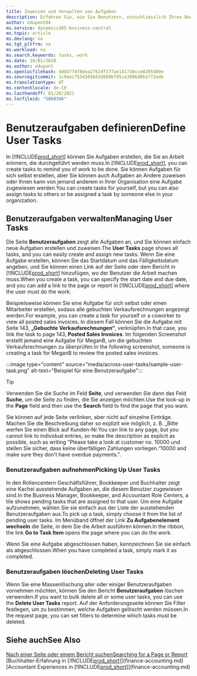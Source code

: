 ```yaml
---
title: Zuweisen und Verwalten von Aufgaben
description: Erfahren Sie, wie Sie Benutzern, einschliesslich Ihres Buchhalters, in Business Central Aufgaben zuweisen und wie Sie Aufgaben übernehmen und ausführen.
author: edupont04
ms.service: dynamics365-business-central
ms.topic: article
ms.devlang: na
ms.tgt_pltfrm: na
ms.workload: na
ms.search.keywords: tasks, work
ms.date: 10/01/2020
ms.author: edupont
ms.openlocfilehash: dd8b774f8dea2762df177ae141730cce8285480e
ms.sourcegitcommit: 1c9eec7554305603d688bf85ce3986d0b1f72ede
ms.translationtype: HT
ms.contentlocale: de-CH
ms.lasthandoff: 01/26/2021
ms.locfileid: "5068396"
---
```

# <a name="define-user-tasks"></a><span data-ttu-id="6ba69-103">Benutzeraufgaben definieren</span><span class="sxs-lookup"><span data-stu-id="6ba69-103">Define User Tasks</span></span>

<span data-ttu-id="6ba69-104">In [!INCLUDE[prod_short](includes/prod_short.md)] können Sie Aufgaben erstellen, die Sie an Arbeit erinnern, die durchgeführt werden muss.</span><span class="sxs-lookup"><span data-stu-id="6ba69-104">In [!INCLUDE[prod_short](includes/prod_short.md)], you can create tasks to remind you of work to be done.</span></span> <span data-ttu-id="6ba69-105">Sie können Aufgaben für sich selbst erstellen, aber Sie können auch Aufgaben an Andere zuweisen oder Ihnen kann von jemand anderem in Ihrer Organisation eine Aufgabe zugewiesen werden.</span><span class="sxs-lookup"><span data-stu-id="6ba69-105">You can create tasks for yourself, but you can also assign tasks to others or be assigned a task by someone else in your organization.</span></span>  

## <a name="managing-user-tasks"></a><span data-ttu-id="6ba69-106">Benutzeraufgaben verwalten</span><span class="sxs-lookup"><span data-stu-id="6ba69-106">Managing User Tasks</span></span>

<span data-ttu-id="6ba69-107">Die Seite **Benutzeraufgaben** zeigt alle Aufgaben an, und Sie können einfach neue Aufgaben erstellen und zuweisen.</span><span class="sxs-lookup"><span data-stu-id="6ba69-107">The **User Tasks** page shows all tasks, and you can easily create and assign new tasks.</span></span> <span data-ttu-id="6ba69-108">Wenn Sie eine Aufgabe erstellen, können Sie das Startdatum und das Fälligkeitsdatum angeben, und Sie können einen Link auf der Seite oder dem Bericht in [!INCLUDE[prod_short](includes/prod_short.md)] hinzufügen, wo der Benutzer die Arbeit machen muss.</span><span class="sxs-lookup"><span data-stu-id="6ba69-108">When you create a task, you can specify the start date and due date, and you can add a link to the page or report in [!INCLUDE[prod_short](includes/prod_short.md)] where the user must do the work.</span></span>  

<span data-ttu-id="6ba69-109">Beispielsweise können Sie eine Aufgabe für sich selbst oder einen Mitarbeiter erstellen, sodass alle gebuchten Verkaufsrechnungen angezeigt werden.</span><span class="sxs-lookup"><span data-stu-id="6ba69-109">For example, you can create a task for yourself or a coworker to view all posted sales invoices.</span></span> <span data-ttu-id="6ba69-110">In diesem Fall können Sie die Aufgabe mit Seite 143, **„Gebuchte Verkaufsrechnungen“**, verknüpfen.</span><span class="sxs-lookup"><span data-stu-id="6ba69-110">In that case, you link the task to page 143, **Posted Sales Invoices**.</span></span> <span data-ttu-id="6ba69-111">Im folgenden Screenshot erstellt jemand eine Aufgabe für MeganB, um die gebuchten Verkaufsrechnungen zu überprüfen.</span><span class="sxs-lookup"><span data-stu-id="6ba69-111">In the following screenshot, someone is creating a task for MeganB to review the posted sales invoices.</span></span>  

:::image type="content" source="media/across-user-tasks/sample-user-task.png" alt-text="Beispiel für eine Benutzeraufgabe":::

> [!TIP]  
> <span data-ttu-id="6ba69-113">Verwenden Sie die Suche im Feld **Seite**, und verwenden Sie dann das Feld **Suche**, um die Seite zu finden, die Sie anzeigen möchten.</span><span class="sxs-lookup"><span data-stu-id="6ba69-113">Use the look-up in the **Page** field and then use the **Search** field to find the page that you want.</span></span>  
>
> <span data-ttu-id="6ba69-114">Sie können auf jede Seite verlinken, aber nicht auf einzelne Einträge. Machen Sie die Beschreibung daher so explizit wie möglich, z. B. „Bitte werfen Sie einen Blick auf Kunden-Nr.</span><span class="sxs-lookup"><span data-stu-id="6ba69-114">You can link to any page, but you cannot link to individual entries, so make the description as explicit as possible, such as writing "Please take a look at customer no.</span></span> <span data-ttu-id="6ba69-115">10000 und stellen Sie sicher, dass keine überfälligen Zahlungen vorliegen.“</span><span class="sxs-lookup"><span data-stu-id="6ba69-115">10000 and make sure they don't have overdue payments.".</span></span>

### <a name="picking-up-user-tasks"></a><span data-ttu-id="6ba69-116">Benutzeraufgaben aufnehmen</span><span class="sxs-lookup"><span data-stu-id="6ba69-116">Picking Up User Tasks</span></span>

<span data-ttu-id="6ba69-117">In den Rollencentern Geschäftsführer, Bookkeeper und Buchhalter zeigt eine Kachel ausstehende Aufgaben an, die diesem Benutzer zugewiesen sind.</span><span class="sxs-lookup"><span data-stu-id="6ba69-117">In the Business Manager, Bookkeeper, and Accountant Role Centers, a tile shows pending tasks that are assigned to that user.</span></span> <span data-ttu-id="6ba69-118">Um eine Aufgabe aufzunehmen, wählen Sie sie einfach aus der Liste der ausstehenden Benutzeraufgaben aus.</span><span class="sxs-lookup"><span data-stu-id="6ba69-118">To pick up a task, simply choose it from the list of pending user tasks.</span></span> <span data-ttu-id="6ba69-119">Im Menüband öffnet der Link **Zu Aufgabenelement wechseln** die Seite, in dem Sie die Arbeit ausführen können.</span><span class="sxs-lookup"><span data-stu-id="6ba69-119">In the ribbon, the link **Go to Task Item** opens the page where you can do the work.</span></span>  

<span data-ttu-id="6ba69-120">Wenn Sie eine Aufgabe abgeschlossen haben, kennzeichnen Sie sie einfach als abgeschlossen.</span><span class="sxs-lookup"><span data-stu-id="6ba69-120">When you have completed a task, simply mark it as completed.</span></span>  

### <a name="deleting-user-tasks"></a><span data-ttu-id="6ba69-121">Benutzeraufgaben löschen</span><span class="sxs-lookup"><span data-stu-id="6ba69-121">Deleting User Tasks</span></span>

<span data-ttu-id="6ba69-122">Wenn Sie eine Massenlöschung aller oder einiger Benutzeraufgaben vornehmen möchten, können Sie den Bericht **Benutzeraufgaben** löschen verwenden.</span><span class="sxs-lookup"><span data-stu-id="6ba69-122">If you want to bulk delete all or some user tasks, you can use the **Delete User Tasks** report.</span></span> <span data-ttu-id="6ba69-123">Auf der Anforderungsseite können Sie Filter festlegen, um zu bestimmen, welche Aufgaben gelöscht werden müssen.</span><span class="sxs-lookup"><span data-stu-id="6ba69-123">In the request page, you can set filters to determine which tasks must be deleted.</span></span>  

## <a name="see-also"></a><span data-ttu-id="6ba69-124">Siehe auch</span><span class="sxs-lookup"><span data-stu-id="6ba69-124">See Also</span></span>

[<span data-ttu-id="6ba69-125">Nach einer Seite oder einem Bericht suchen</span><span class="sxs-lookup"><span data-stu-id="6ba69-125">Searching for a Page or Report</span></span>](ui-search.md)  
<span data-ttu-id="6ba69-126">[Buchhalter-Erfahrung in [!INCLUDE[prod_short](includes/prod_short.md)]](finance-accounting.md)</span><span class="sxs-lookup"><span data-stu-id="6ba69-126">[Accountant Experiences in [!INCLUDE[prod_short](includes/prod_short.md)]](finance-accounting.md)</span></span>  

